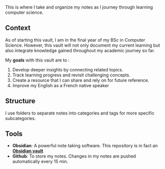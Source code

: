 This is where I take and organize my notes as I journey through learning computer science. 
## Context
As of starting this vault, I am in the final year of my BSc in Computer Science. However, this vault will not only document my current learning but also integrate knowledge gained throughout my academic journey so far.

My **goals** with this vault are to :
1. Develop deeper insights by connecting related topics.
2. Track learning progress and revisit challenging concepts.
3. Create a resource that I can share and rely on for future reference.
4. Improve my English as a French native speaker

## Structure
I use folders to separate notes into categories and tags for more specific subcategories.
## Tools
- **Obsidian**: A powerful note taking software. This repository is in fact an **[Obsidian vault](https://help.obsidian.md/Getting+started/Create+a+vault)**
- **Github**: To store my notes. Changes in my notes are pushed automatically every 15 min.